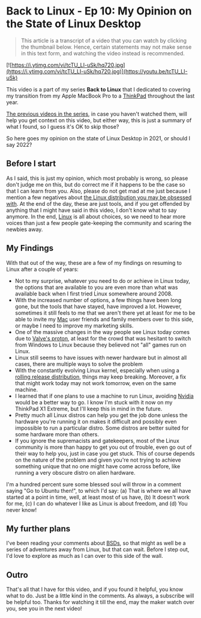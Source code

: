 # Back to Linux - Ep 10: My Opinion on the State of Linux Desktop

> This article is a transcript of a video that you can watch by clicking the thumbnail below. Hence, certain statements may not make sense in this text form, and watching the video instead is recommended.

[![https://i.ytimg.com/vi/tcTU_LI-uSk/hq720.jpg](https://i.ytimg.com/vi/tcTU_LI-uSk/hq720.jpg)](https://youtu.be/tcTU_LI-uSk)

This video is a part of my series **Back to Linux** that I dedicated to covering my transition from my Apple MacBook Pro to a [ThinkPad](https://www.lenovo.com/us/en/laptops/thinkpad/thinkpad-x1/ThinkPad-X1-Extreme-Gen-3/p/20TKCTO1WWENUS0) throughout the last year.

[The previous videos in the series](https://www.youtube.com/playlist?list=PLe6BbPAW-Wxgz5Jly855Aw3qWRiWqTXHO), in case you haven't watched them, will help you get context on this video, but either way, this is just a summary of what I found, so I guess it's OK to skip those?

So here goes my opinion on the state of Linux Desktop in 2021, or should I say 2022?

## Before I start

As I said, this is just my opinion, which most probably is wrong, so please don't judge me on this, but do correct me if it happens to be the case so that I can learn from you. Also, please do not get mad at me just because I mention a few negatives about [the Linux distribution you may be obsessed with](https://archlinux.org). At the end of the day, these are just tools, and if you get offended by anything that I might have said in this video, I don't know what to say anymore. In the end, [Linux](https://www.linux.org) is all about choices, so we need to hear more voices than just a few people gate-keeping the community and scaring the newbies away.

## My Findings

With that out of the way, these are a few of my findings on resuming to Linux after a couple of years:

- Not to my surprise, whatever you need to do or achieve in Linux today, the options that are available to you are even more than what was available back when I first tried Linux somewhere around 2008.
- With the increased number of options, a few things have been long gone, but the tools that have stayed, have improved a lot. However, sometimes it still feels to me that we aren't there yet at least for me to be able to invite my [Mac](https://www.apple.com/macos/monterey) user friends and family members over to this side, or maybe I need to improve my marketing skills.
- One of the massive changes in the way people see Linux today comes due to [Valve's proton](https://www.protondb.com), at least for the crowd that was hesitant to switch from Windows to Linux because they believed not "all" games run on Linux.
- Linux still seems to have issues with newer hardware but in almost all cases, there are multiple ways to solve the problem
- With the constantly evolving Linux kernel, especially when using a [rolling release distribution](https://itsfoss.com/rolling-release), things may keep breaking. Moreover, a fix that might work today may not work tomorrow, even on the same machine.
- I learned that if one plans to use a machine to run Linux, avoiding [Nvidia](https://www.nvidia.com) would be a better way to go. I know I'm stuck with it now on my ThinkPad X1 Extreme, but I'll keep this in mind in the future.
- Pretty much all Linux distros can help you get the job done unless the hardware you're running it on makes it difficult and possibly even impossible to run a particular distro. Some distros are better suited for some hardware more than others.
- If you ignore the supremacists and gatekeepers, most of the Linux community is more than happy to get you out of trouble, even go out of their way to help you, just in case you get stuck. This of course depends on the nature of the problem and given you're not trying to achieve something unique that no one might have come across before, like running a very obscure distro on alien hardware.

I'm a hundred percent sure some blessed soul will throw in a comment saying "Go to Ubuntu then!", to which I'd say: (a) That is where we all have started at a point in time, well, at least most of us have, (b) It doesn't work for me, (c) I can do whatever I like as Linux is about freedom, and (d) You never know!

## My further plans

I've been reading your comments about [BSDs](https://en.wikipedia.org/wiki/Comparison_of_BSD_operating_systems), so that might as well be a series of adventures away from Linux, but that can wait. Before I step out, I'd love to explore as much as I can over to this side of the wall.

## Outro

That's all that I have for this video, and if you found it helpful, you know what to do. Just be a little kind in the comments. As always, a subscribe will be helpful too. Thanks for watching it till the end, may the maker watch over you, see you in the next video!
